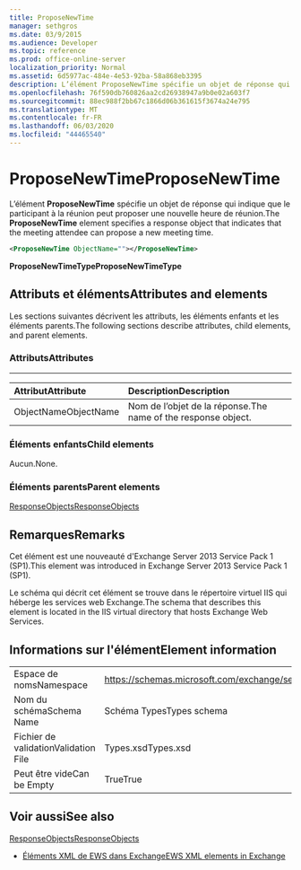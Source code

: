 ```yaml
---
title: ProposeNewTime
manager: sethgros
ms.date: 03/9/2015
ms.audience: Developer
ms.topic: reference
ms.prod: office-online-server
localization_priority: Normal
ms.assetid: 6d5977ac-484e-4e53-92ba-58a868eb3395
description: L’élément ProposeNewTime spécifie un objet de réponse qui indique que le participant à la réunion peut proposer une nouvelle heure de réunion.
ms.openlocfilehash: 76f590db760826aa2cd26938947a9b0e02a603f7
ms.sourcegitcommit: 88ec988f2bb67c1866d06b361615f3674a24e795
ms.translationtype: MT
ms.contentlocale: fr-FR
ms.lasthandoff: 06/03/2020
ms.locfileid: "44465540"
---
```

# <a name="proposenewtime"></a><span data-ttu-id="6b351-103">ProposeNewTime</span><span class="sxs-lookup"><span data-stu-id="6b351-103">ProposeNewTime</span></span>

<span data-ttu-id="6b351-104">L’élément **ProposeNewTime** spécifie un objet de réponse qui indique que le participant à la réunion peut proposer une nouvelle heure de réunion.</span><span class="sxs-lookup"><span data-stu-id="6b351-104">The **ProposeNewTime** element specifies a response object that indicates that the meeting attendee can propose a new meeting time.</span></span> 
  
```XML
<ProposeNewTime ObjectName=""></ProposeNewTime>
```

 <span data-ttu-id="6b351-105">**ProposeNewTimeType**</span><span class="sxs-lookup"><span data-stu-id="6b351-105">**ProposeNewTimeType**</span></span>
## <a name="attributes-and-elements"></a><span data-ttu-id="6b351-106">Attributs et éléments</span><span class="sxs-lookup"><span data-stu-id="6b351-106">Attributes and elements</span></span>

<span data-ttu-id="6b351-107">Les sections suivantes décrivent les attributs, les éléments enfants et les éléments parents.</span><span class="sxs-lookup"><span data-stu-id="6b351-107">The following sections describe attributes, child elements, and parent elements.</span></span>
  
### <a name="attributes"></a><span data-ttu-id="6b351-108">Attributs</span><span class="sxs-lookup"><span data-stu-id="6b351-108">Attributes</span></span>

****

|<span data-ttu-id="6b351-109">**Attribut**</span><span class="sxs-lookup"><span data-stu-id="6b351-109">**Attribute**</span></span>|<span data-ttu-id="6b351-110">**Description**</span><span class="sxs-lookup"><span data-stu-id="6b351-110">**Description**</span></span>|
|:-----|:-----|
|<span data-ttu-id="6b351-111">ObjectName</span><span class="sxs-lookup"><span data-stu-id="6b351-111">ObjectName</span></span>  <br/> |<span data-ttu-id="6b351-112">Nom de l’objet de la réponse.</span><span class="sxs-lookup"><span data-stu-id="6b351-112">The name of the response object.</span></span>  <br/> |
   
### <a name="child-elements"></a><span data-ttu-id="6b351-113">Éléments enfants</span><span class="sxs-lookup"><span data-stu-id="6b351-113">Child elements</span></span>

<span data-ttu-id="6b351-114">Aucun.</span><span class="sxs-lookup"><span data-stu-id="6b351-114">None.</span></span>
  
### <a name="parent-elements"></a><span data-ttu-id="6b351-115">Éléments parents</span><span class="sxs-lookup"><span data-stu-id="6b351-115">Parent elements</span></span>

[<span data-ttu-id="6b351-116">ResponseObjects</span><span class="sxs-lookup"><span data-stu-id="6b351-116">ResponseObjects</span></span>](responseobjects.md)
  
## <a name="remarks"></a><span data-ttu-id="6b351-117">Remarques</span><span class="sxs-lookup"><span data-stu-id="6b351-117">Remarks</span></span>

<span data-ttu-id="6b351-118">Cet élément est une nouveauté d'Exchange Server 2013 Service Pack 1 (SP1).</span><span class="sxs-lookup"><span data-stu-id="6b351-118">This element was introduced in Exchange Server 2013 Service Pack 1 (SP1).</span></span>
  
<span data-ttu-id="6b351-119">Le schéma qui décrit cet élément se trouve dans le répertoire virtuel IIS qui héberge les services web Exchange.</span><span class="sxs-lookup"><span data-stu-id="6b351-119">The schema that describes this element is located in the IIS virtual directory that hosts Exchange Web Services.</span></span>
  
## <a name="element-information"></a><span data-ttu-id="6b351-120">Informations sur l'élément</span><span class="sxs-lookup"><span data-stu-id="6b351-120">Element information</span></span>

|||
|:-----|:-----|
|<span data-ttu-id="6b351-121">Espace de noms</span><span class="sxs-lookup"><span data-stu-id="6b351-121">Namespace</span></span>  <br/> |https://schemas.microsoft.com/exchange/services/2006/types  <br/> |
|<span data-ttu-id="6b351-122">Nom du schéma</span><span class="sxs-lookup"><span data-stu-id="6b351-122">Schema Name</span></span>  <br/> |<span data-ttu-id="6b351-123">Schéma Types</span><span class="sxs-lookup"><span data-stu-id="6b351-123">Types schema</span></span>  <br/> |
|<span data-ttu-id="6b351-124">Fichier de validation</span><span class="sxs-lookup"><span data-stu-id="6b351-124">Validation File</span></span>  <br/> |<span data-ttu-id="6b351-125">Types.xsd</span><span class="sxs-lookup"><span data-stu-id="6b351-125">Types.xsd</span></span>  <br/> |
|<span data-ttu-id="6b351-126">Peut être vide</span><span class="sxs-lookup"><span data-stu-id="6b351-126">Can be Empty</span></span>  <br/> |<span data-ttu-id="6b351-127">True</span><span class="sxs-lookup"><span data-stu-id="6b351-127">True</span></span>  <br/> |
   
## <a name="see-also"></a><span data-ttu-id="6b351-128">Voir aussi</span><span class="sxs-lookup"><span data-stu-id="6b351-128">See also</span></span>



[<span data-ttu-id="6b351-129">ResponseObjects</span><span class="sxs-lookup"><span data-stu-id="6b351-129">ResponseObjects</span></span>](responseobjects.md)


- [<span data-ttu-id="6b351-130">Éléments XML de EWS dans Exchange</span><span class="sxs-lookup"><span data-stu-id="6b351-130">EWS XML elements in Exchange</span></span>](ews-xml-elements-in-exchange.md)

